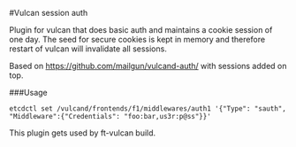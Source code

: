 #Vulcan session auth

Plugin for vulcan that does basic auth and maintains a cookie session of one day. The seed for secure cookies is kept in memory and therefore restart of vulcan will invalidate all sessions.

Based on https://github.com/mailgun/vulcand-auth/ with sessions added on top.

###Usage

`etcdctl set /vulcand/frontends/f1/middlewares/auth1 '{"Type": "sauth", "Middleware":{"Credentials": "foo:bar,us3r:p@ss"}}'`

This plugin gets used by ft-vulcan build.


